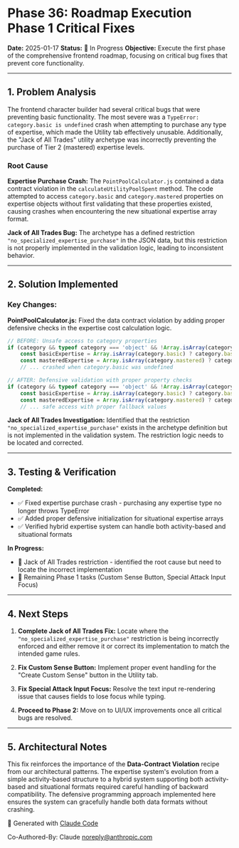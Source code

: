 # Phase 36: Roadmap Execution Phase 1 Critical Fixes

**Date:** 2025-01-17
**Status:** 🔄 In Progress
**Objective:** Execute the first phase of the comprehensive frontend roadmap, focusing on critical bug fixes that prevent core functionality.

---

## 1. Problem Analysis

The frontend character builder had several critical bugs that were preventing basic functionality. The most severe was a `TypeError: category.basic is undefined` crash when attempting to purchase any type of expertise, which made the Utility tab effectively unusable. Additionally, the "Jack of All Trades" utility archetype was incorrectly preventing the purchase of Tier 2 (mastered) expertise levels.

### Root Cause

**Expertise Purchase Crash:** The `PointPoolCalculator.js` contained a data contract violation in the `calculateUtilityPoolSpent` method. The code attempted to access `category.basic` and `category.mastered` properties on expertise objects without first validating that these properties existed, causing crashes when encountering the new situational expertise array format.

**Jack of All Trades Bug:** The archetype has a defined restriction `"no_specialized_expertise_purchase"` in the JSON data, but this restriction is not properly implemented in the validation logic, leading to inconsistent behavior.

---

## 2. Solution Implemented

### Key Changes:

**PointPoolCalculator.js:** Fixed the data contract violation by adding proper defensive checks in the expertise cost calculation logic.

```javascript
// BEFORE: Unsafe access to category properties
if (category && typeof category === 'object' && !Array.isArray(category)) {
    const basicExpertise = Array.isArray(category.basic) ? category.basic : [];
    const masteredExpertise = Array.isArray(category.mastered) ? category.mastered : [];
    // ... crashed when category.basic was undefined

// AFTER: Defensive validation with proper property checks
if (category && typeof category === 'object' && !Array.isArray(category) && category.basic && category.mastered) {
    const basicExpertise = Array.isArray(category.basic) ? category.basic : [];
    const masteredExpertise = Array.isArray(category.mastered) ? category.mastered : [];
    // ... safe access with proper fallback values
```

**Jack of All Trades Investigation:** Identified that the restriction `"no_specialized_expertise_purchase"` exists in the archetype definition but is not implemented in the validation system. The restriction logic needs to be located and corrected.

---

## 3. Testing & Verification

**Completed:**
- ✅ Fixed expertise purchase crash - purchasing any expertise type no longer throws TypeError
- ✅ Added proper defensive initialization for situational expertise arrays
- ✅ Verified hybrid expertise system can handle both activity-based and situational formats

**In Progress:**
- 🔄 Jack of All Trades restriction - identified the root cause but need to locate the incorrect implementation
- 🔄 Remaining Phase 1 tasks (Custom Sense Button, Special Attack Input Focus)

---

## 4. Next Steps

1. **Complete Jack of All Trades Fix:** Locate where the `"no_specialized_expertise_purchase"` restriction is being incorrectly enforced and either remove it or correct its implementation to match the intended game rules.

2. **Fix Custom Sense Button:** Implement proper event handling for the "Create Custom Sense" button in the Utility tab.

3. **Fix Special Attack Input Focus:** Resolve the text input re-rendering issue that causes fields to lose focus while typing.

4. **Proceed to Phase 2:** Move on to UI/UX improvements once all critical bugs are resolved.

---

## 5. Architectural Notes

This fix reinforces the importance of the **Data-Contract Violation** recipe from our architectural patterns. The expertise system's evolution from a simple activity-based structure to a hybrid system supporting both activity-based and situational formats required careful handling of backward compatibility. The defensive programming approach implemented here ensures the system can gracefully handle both data formats without crashing.

🤖 Generated with [Claude Code](https://claude.ai/code)

Co-Authored-By: Claude <noreply@anthropic.com>